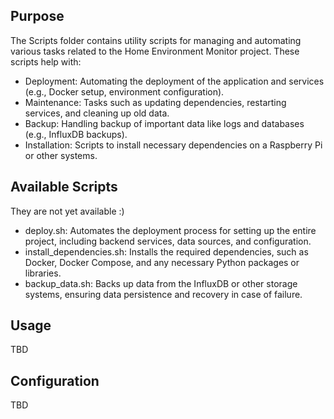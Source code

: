 ## Purpose

The Scripts folder contains utility scripts for managing and automating various tasks related to the Home Environment Monitor project. These scripts help with:

* Deployment: Automating the deployment of the application and services (e.g., Docker setup, environment configuration).
* Maintenance: Tasks such as updating dependencies, restarting services, and cleaning up old data.
* Backup: Handling backup of important data like logs and databases (e.g., InfluxDB backups).
* Installation: Scripts to install necessary dependencies on a Raspberry Pi or other systems.

## Available Scripts

They are not yet available :)

* deploy.sh: Automates the deployment process for setting up the entire project, including backend services, data sources, and configuration.
* install_dependencies.sh: Installs the required dependencies, such as Docker, Docker Compose, and any necessary Python packages or libraries.
* backup_data.sh: Backs up data from the InfluxDB or other storage systems, ensuring data persistence and recovery in case of failure.

## Usage

TBD

## Configuration

TBD
